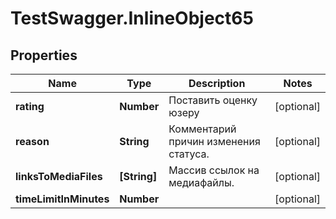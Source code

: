 # TestSwagger.InlineObject65

## Properties

Name | Type | Description | Notes
------------ | ------------- | ------------- | -------------
**rating** | **Number** | Поставить оценку юзеру | [optional] 
**reason** | **String** | Комментарий причин изменения статуса. | [optional] 
**linksToMediaFiles** | **[String]** | Массив ссылок на медиафайлы. | [optional] 
**timeLimitInMinutes** | **Number** |  | [optional] 


